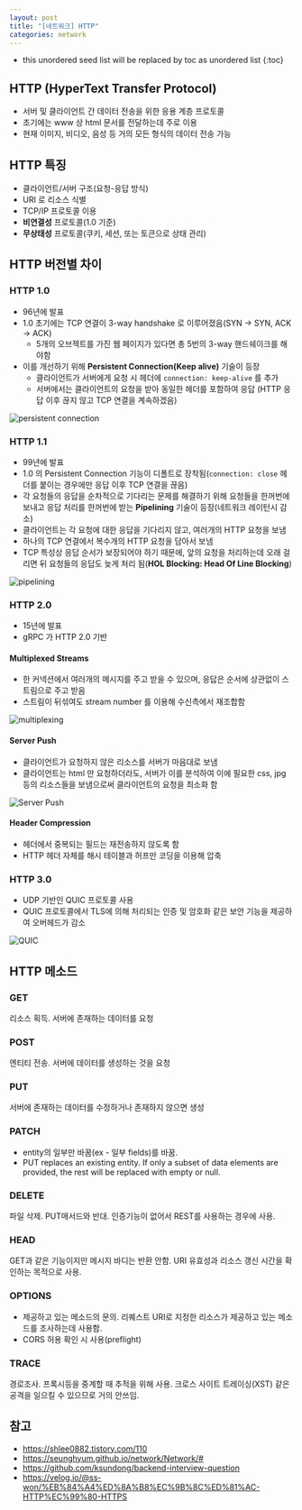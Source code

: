 ```yaml
---
layout: post
title: "[네트워크] HTTP"
categories: network
---
```


* this unordered seed list will be replaced by toc as unordered list
{:toc}

## HTTP (HyperText Transfer Protocol)

- 서버 및 클라이언트 간 데이터 전송을 위한 응용 계층 프로토콜
- 초기에는 www 상 html 문서를 전달하는데 주로 이용
- 현재 이미지, 비디오, 음성 등 거의 모든 형식의 데이터 전송 가능

## HTTP 특징

- 클라이언트/서버 구조(요청-응답 방식)
- URI 로 리소스 식별
- TCP/IP 프로토콜 이용
- **비연결성** 프로토콜(1.0 기준)
- **무상태성** 프로토콜(쿠키, 세션, 또는 토큰으로 상태 관리)

## HTTP 버전별 차이

### HTTP 1.0

- 96년에 발표
- 1.0 초기에는 TCP 연결이 3-way handshake 로 이루어졌음(SYN -> SYN, ACK -> ACK)
    - 5개의 오브젝트를 가진 웹 페이지가 있다면 총 5번의 3-way 핸드쉐이크를 해야함
- 이를 개선하기 위해 **Persistent Connection(Keep alive)** 기술이 등장
    - 클라이언트가 서버에게 요청 시 헤더에 `connection: keep-alive` 를 추가
    - 서버에서는 클라이언트의 요청을 받아 동일한 헤더를 포함하여 응답 (HTTP 응답 이후 끊지 않고 TCP 연결을 계속하겠음)

![persistent connection](/assets/img/persistent-connection.png)

### HTTP 1.1

- 99년에 발표
- 1.0 의 Persistent Connection 기능이 디폴트로 장착됨(`connection: close` 헤더를 붙이는 경우에만 응답 이후 TCP 연결을 끊음)
- 각 요청들의 응답을 순차적으로 기다리는 문제를 해결하기 위해 요청들을 한꺼번에 보내고 응답 처리를 한꺼번에 받는 **Pipelining** 기술이 등장(네트워크 레이턴시 감소)
- 클라이언트는 각 요청에 대한 응답을 기다리지 않고, 여러개의 HTTP 요청을 보냄
- 하나의 TCP 연결에서 복수개의 HTTP 요청을 담아서 보냄
- TCP 특성상 응답 순서가 보장되어야 하기 때문에, 앞의 요청을 처리하는데 오래 걸리면 뒤 요청들의 응답도 늦게 처리 됨(**HOL Blocking: Head Of Line Blocking**)

![pipelining](/assets/img/pipelining.png)

### HTTP 2.0

- 15년에 발표
- gRPC 가 HTTP 2.0 기반

#### Multiplexed Streams

- 한 커넥션에서 여러개의 메시지를 주고 받을 수 있으며, 응답은 순서에 상관없이 스트림으로 주고 받음
- 스트림이 뒤섞여도 stream number 를 이용해 수신측에서 재조합함

![multiplexing](/assets/img/multiplexing.png)

#### Server Push

- 클라이언트가 요청하지 않은 리소스를 서버가 마음대로 보냄
- 클라이언트는 html 만 요청하더라도, 서버가 이를 분석하여 이에 필요한 css, jpg 등의 리소스들을 보냄으로써 클라이언트의 요청을 최소화 함

![Server Push](/assets/img/server-push.png)

#### Header Compression

- 헤더에서 중복되는 필드는 재전송하지 않도록 함
- HTTP 헤더 자체를 해시 테이블과 허프만 코딩을 이용해 압축

### HTTP 3.0

- UDP 기반인 QUIC 프로토콜 사용
- QUIC 프로토콜에서 TLS에 의해 처리되는 인증 및 암호화 같은 보안 기능을 제공하여 오버헤드가 감소

![QUIC](/assets/img/quic.png)

## HTTP 메소드

### GET

리소스 획득. 서버에 존재하는 데이터를 요청

### POST

엔티티 전송. 서버에 데이터를 생성하는 것을 요청

### PUT

서버에 존재하는 데이터를 수정하거나 존재하지 않으면 생성

### PATCH

- entity의 일부만 바꿈(ex - 일부 fields)를 바꿈.
- PUT replaces an existing entity. If only a subset of data elements are provided, the rest will be replaced with empty or null.

### DELETE

파일 삭제. PUT매서드와 반대. 인증기능이 없어서 REST를 사용하는 경우에 사용.

### HEAD

GET과 같은 기능이지만 메시지 바디는 반환 안함. URI 유효성과 리소스 갱신 시간을 확인하는 목적으로 사용.

### OPTIONS

- 제공하고 있는 메소드의 문의. 리퀘스트 URI로 지정한 리소스가 제공하고 있는 메소드를 조사하는데 사용함.
- CORS 허용 확인 시 사용(preflight)

### TRACE

경로조사. 프록시등을 중계할 때 추적을 위해 사용. 크로스 사이트 트레이싱(XST) 같은 공격을 일으킬 수 있으므로 거의 안쓰임.

## 참고

- <https://shlee0882.tistory.com/110>
- <https://seunghyum.github.io/network/Network/#>
- <https://github.com/ksundong/backend-interview-question>
- <https://velog.io/@ss-won/%EB%84%A4%ED%8A%B8%EC%9B%8C%ED%81%AC-HTTP%EC%99%80-HTTPS>